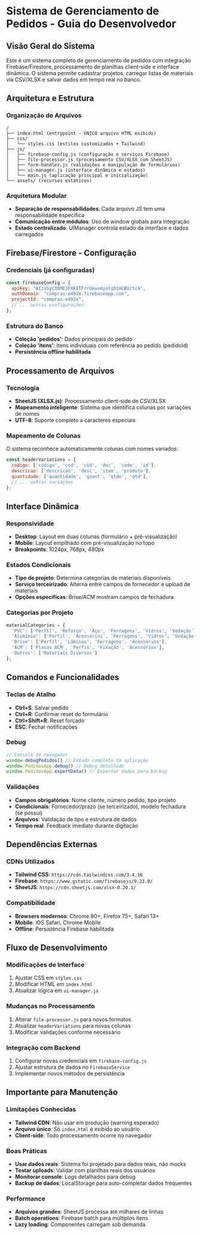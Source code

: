 # Sistema de Gerenciamento de Pedidos - Guia do Desenvolvedor

## Visão Geral do Sistema

Este é um sistema completo de gerenciamento de pedidos com integração Firebase/Firestore, processamento de planilhas client-side e interface dinâmica. O sistema permite cadastrar projetos, carregar listas de materiais via CSV/XLSX e salvar dados em tempo real no banco.

## Arquitetura e Estrutura

### Organização de Arquivos
```
/
├── index.html (entrypoint - ÚNICO arquivo HTML exibido)
├── css/
│   └── styles.css (estilos customizados + Tailwind)
├── js/
│   ├── firebase-config.js (configuração e serviços Firebase)
│   ├── file-processor.js (processamento CSV/XLSX com SheetJS)
│   ├── form-handler.js (validações e manipulação de formulários)
│   ├── ui-manager.js (interface dinâmica e estados)
│   └── main.js (aplicação principal e inicialização)
└── assets/ (recursos estáticos)
```

### Arquitetura Modular
- **Separação de responsabilidades**: Cada arquivo JS tem uma responsabilidade específica
- **Comunicação entre módulos**: Uso de window globals para integração
- **Estado centralizado**: UIManager controla estado da interface e dados carregados

## Firebase/Firestore - Configuração

### Credenciais (já configuradas)
```javascript
const firebaseConfig = {
  apiKey: "AIzaSyC38MEJFXKITFrrGkwxmyotgD1mCBVctc4",
  authDomain: "compras-e492e.firebaseapp.com",
  projectId: "compras-e492e",
  // ... outras configurações
};
```

### Estrutura do Banco
- **Coleção 'pedidos'**: Dados principais do pedido
- **Coleção 'itens'**: Itens individuais com referência ao pedido (pedidoId)
- **Persistência offline habilitada**

## Processamento de Arquivos

### Tecnologia
- **SheetJS (XLSX.js)**: Processamento client-side de CSV/XLSX
- **Mapeamento inteligente**: Sistema que identifica colunas por variações de nomes
- **UTF-8**: Suporte completo a caracteres especiais

### Mapeamento de Colunas
O sistema reconhece automaticamente colunas com nomes variados:
```javascript
const headerVariations = {
  codigo: ['codigo', 'cod', 'cód', 'doc', 'code', 'id'],
  descricao: ['descricao', 'desc', 'item', 'produto'],
  quantidade: ['quantidade', 'quant', 'qtde', 'qtd'],
  // ... outras variações
};
```

## Interface Dinâmica

### Responsividade
- **Desktop**: Layout em duas colunas (formulário + pré-visualização)
- **Mobile**: Layout empilhado com pré-visualização no topo
- **Breakpoints**: 1024px, 768px, 480px

### Estados Condicionais
- **Tipo de projeto**: Determina categorias de materiais disponíveis
- **Serviço terceirizado**: Alterna entre campos de fornecedor e upload de materiais
- **Opções específicas**: Brise/ACM mostram campos de fechadura

### Categorias por Projeto
```javascript
materialCategories = {
  'PVC': ['Perfil', 'Reforço', 'Aço', 'Ferragens', 'Vidros', 'Vedação'],
  'Alumínio': ['Perfil', 'Acessórios', 'Ferragens', 'Vidros', 'Vedação'],
  'Brise': ['Perfil', 'Lâminas', 'Ferragens', 'Acessórios'],
  'ACM': ['Placas ACM', 'Perfis', 'Fixação', 'Acessórios'],
  'Outros': ['Materiais Diversos']
};
```

## Comandos e Funcionalidades

### Teclas de Atalho
- **Ctrl+S**: Salvar pedido
- **Ctrl+R**: Confirmar reset do formulário
- **Ctrl+Shift+R**: Reset forçado
- **ESC**: Fechar notificações

### Debug
```javascript
// Console do navegador
window.debugPedidos() // Estado completo da aplicação
window.PedidosApp.debug() // Debug detalhado
window.PedidosApp.exportData() // Exportar dados para backup
```

### Validações
- **Campos obrigatórios**: Nome cliente, número pedido, tipo projeto
- **Condicionais**: Fornecedor/prazo (se terceirizado), modelo fechadura (se possui)
- **Arquivos**: Validação de tipo e estrutura de dados
- **Tempo real**: Feedback imediato durante digitação

## Dependências Externas

### CDNs Utilizados
- **Tailwind CSS**: `https://cdn.tailwindcss.com/3.4.16`
- **Firebase**: `https://www.gstatic.com/firebasejs/9.23.0/`
- **SheetJS**: `https://cdn.sheetjs.com/xlsx-0.20.1/`

### Compatibilidade
- **Browsers modernos**: Chrome 80+, Firefox 75+, Safari 13+
- **Mobile**: iOS Safari, Chrome Mobile
- **Offline**: Persistência Firebase habilitada

## Fluxo de Desenvolvimento

### Modificações de Interface
1. Ajustar CSS em `styles.css` 
2. Modificar HTML em `index.html`
3. Atualizar lógica em `ui-manager.js`

### Mudanças no Processamento
1. Alterar `file-processor.js` para novos formatos
2. Atualizar `headerVariations` para novas colunas
3. Modificar validações conforme necessário

### Integração com Backend
1. Configurar novas credenciais em `firebase-config.js`
2. Ajustar estrutura de dados no `FirebaseService`
3. Implementar novos métodos de persistência

## Importante para Manutenção

### Limitações Conhecidas
- **Tailwind CDN**: Não usar em produção (warning esperado)
- **Arquivo único**: Só `index.html` é exibido ao usuário
- **Client-side**: Todo processamento ocorre no navegador

### Boas Práticas
- **Usar dados reais**: Sistema foi projetado para dados reais, não mocks
- **Testar uploads**: Validar com planilhas reais dos usuários
- **Monitorar console**: Logs detalhados para debug
- **Backup de dados**: LocalStorage para auto-completar dados frequentes

### Performance
- **Arquivos grandes**: SheetJS processa até milhares de linhas
- **Batch operations**: Firebase batch para múltiplos itens
- **Lazy loading**: Componentes carregam sob demanda
